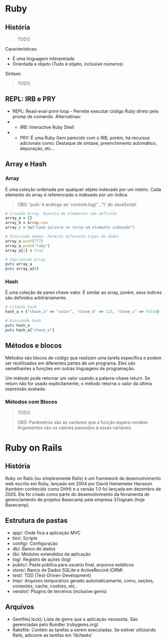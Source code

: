 # Ruby

## História

> TODO

Características:

- É uma linguagem interpretada
- Orientada a objeto (Tudo é objeto, inclusive números)

Sintaxe:

> TODO

## REPL: IRB e PRY

- REPL: Read-eval-print-loop - Permite executar código Ruby direto pelo promp de comando. Alternativas:
- - IRB: Interactive Ruby Shell
- - PRY: É uma Ruby Gem parecido com o IRB, porém, há recursos adicionais como: Destaque de sintaxe, preenchimento automático, depuração, etc...

## Array e Hash

### Array

É uma coleção ordenada por qualquer objeto indexado por um inteiro. Cada elemento do array é referenciado e indexado por um índice.

> OBS: 'puts' é análogo ao 'console.log("...")' do JavaScript.

```ruby
# Criando Array. Quantia de elementos não definido
array_a = []
array_b = Array.new
array_c = %w("Cada palavra se torna um elemento indexado")

# Inserindo dados. Permite diferente tipos de dados
array_a.push(777)
array_a.push("ruby")
array_a[2] = true

# Imprimindo array
puts array_a
puts array_a[0]
```

### Hash

É uma coleção de pares chave-valor. É similar ao array, porém, seus índices são definidos arbitráriamente.

```ruby
# Criando hash
hash_a = {"chave_a" => "valor", "chave_b" => 123, "chave_c" => false}

# Acessando hash
puts hash_a
puts hash_a["chave_a"]
```

## Métodos e blocos

Métodos são blocos de código que realizam uma tarefa específica e podem ser reutilizados em diferentes partes de um programa. Eles são semelhantes a funções em outras linguagens de programação.

Um método pode retornar um valor usando a palavra-chave return. Se return não for usado explicitamente, o método retorna o valor da última expressão avaliada.

### Métodos com Blocos

> TODO

> OBS: Parâmetros são as variáveis que a função espera receber. Argumentos são os valores passados à essas variáveis.

# Ruby on Rails

## História

Ruby on Rails (ou simplesmente Rails) é um framework de desenvolvimento web escrito em Ruby, lançado em 2004 por David Heinemeier Hansson (também conhecido como DHH) e a versão 1.0 foi lançada em dezembro de 2005. Ele foi criado como parte do desenvolvimento da ferramenta de gerenciamento de projetos Basecamp pela empresa 37signals (hoje Basecamp).

## Estrutura de pastas

- app/: Onde fica a aplicação MVC
- bin/: Scripts
- config/: Configuração
- db/: Banco de dados
- lib/: Módulos extendidos da aplicação
- log/: Registro de ações (log)
- public/: Pasta pública para usuário final, arquivos estáticos
- store/: Banco de Dados SQLite e ActiveRecord (ORM)
- test/: TDD (Test-Driven-Development)
- tmp/: Arquivos temporários gerado automaticamante, como, seções, conexões, cache, cookies, etc..
- vendor/: Plugins de terceiros (inclusive gems)

## Arquivos

- Gemfile(.lock): Lista de gems que a aplicação necessita. São gerenciadas pelo Bundler (rubygems.org)
- Rakefile: Contém as tarefas a serem executadas. Se estiver utilizando Rails, adicione as tarefas em 'lib/tasks'
